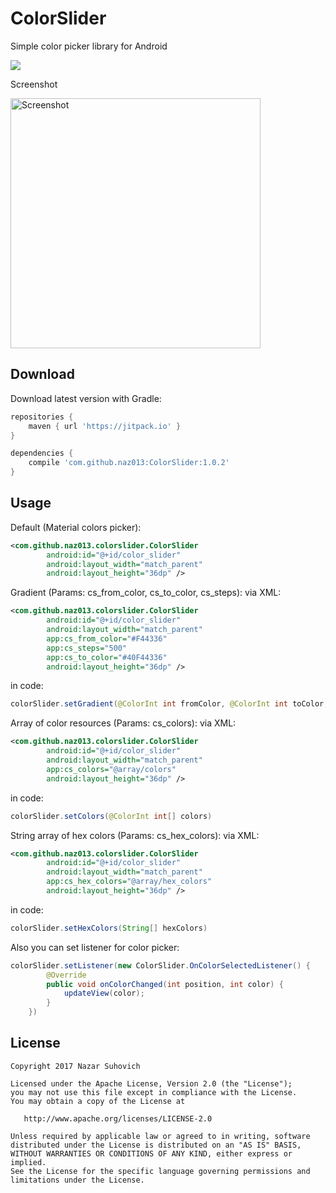 # ColorSlider
Simple color picker library for Android

[![](https://jitpack.io/v/naz013/ColorSlider.svg)](https://jitpack.io/#naz013/ColorSlider)

Screenshot

<img src="https://github.com/naz013/ColorSlider/raw/master/res/screenshow.png" width="400" alt="Screenshot">

Download
--------
Download latest version with Gradle:
```groovy
repositories {
    maven { url 'https://jitpack.io' }
}

dependencies {
    compile 'com.github.naz013:ColorSlider:1.0.2'
}
```

Usage
-----
Default (Material colors picker):
```xml
<com.github.naz013.colorslider.ColorSlider
        android:id="@+id/color_slider"
        android:layout_width="match_parent"
        android:layout_height="36dp" />
```
Gradient (Params: cs_from_color, cs_to_color, cs_steps):
via XML:
```xml
<com.github.naz013.colorslider.ColorSlider
        android:id="@+id/color_slider"
        android:layout_width="match_parent"
        app:cs_from_color="#F44336"
        app:cs_steps="500"
        app:cs_to_color="#40F44336"
        android:layout_height="36dp" />
```
in code:
```java
colorSlider.setGradient(@ColorInt int fromColor, @ColorInt int toColor, int steps)
```


Array of color resources (Params: cs_colors):
via XML:
```xml
<com.github.naz013.colorslider.ColorSlider
        android:id="@+id/color_slider"
        android:layout_width="match_parent"
        app:cs_colors="@array/colors"
        android:layout_height="36dp" />
```
in code:
```java
colorSlider.setColors(@ColorInt int[] colors)
```


String array of hex colors (Params: cs_hex_colors):
via XML:
```xml
<com.github.naz013.colorslider.ColorSlider
        android:id="@+id/color_slider"
        android:layout_width="match_parent"
        app:cs_hex_colors="@array/hex_colors"
        android:layout_height="36dp" />
```
in code:
```java
colorSlider.setHexColors(String[] hexColors)
```

Also you can set listener for color picker:
```java
colorSlider.setListener(new ColorSlider.OnColorSelectedListener() {
        @Override
        public void onColorChanged(int position, int color) {
            updateView(color);
        }
    })
```


License
-------

    Copyright 2017 Nazar Suhovich

    Licensed under the Apache License, Version 2.0 (the "License");
    you may not use this file except in compliance with the License.
    You may obtain a copy of the License at

       http://www.apache.org/licenses/LICENSE-2.0

    Unless required by applicable law or agreed to in writing, software
    distributed under the License is distributed on an "AS IS" BASIS,
    WITHOUT WARRANTIES OR CONDITIONS OF ANY KIND, either express or implied.
    See the License for the specific language governing permissions and
    limitations under the License.
